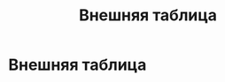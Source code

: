 ﻿---
layout: default
title: Внешняя таблица
nav_order: 6
parent: Основные понятия
has_children: false
has_toc: false
---

Внешняя таблица
=====================



